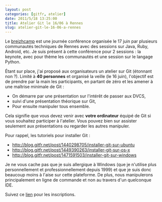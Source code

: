 ```yaml
---
layout: post
categories: [gitfr, atelier]
date: 2011/5/18 13:25:00
title: Atelier Git le 16/06 à Rennes
slug: atelier-git-le-16-06-a-rennes
---
```


Le [breizhcamp](http://www.breizhcamp.org/) est une journée conférence organisée le 17 juin par plusieurs communautés techniques de Rennes avec des sessions sur Java, Ruby, Android, etc. Je suis présent à cette conférence pour 2 sessions : la keynote, avec pour thème les communautés et une session sur le langage Python.

Étant sur place, j'ai proposé aux organisateurs un atelier sur Git (étonnant non ?). Limité à **40 personnes** et organisé la veille (le 16 juin), l'objectif est de prendre par la main les participants, en partant de zéro et les amener à une maîtrise minimale de Git :

* On démarre par une présentation sur l'intérêt de passer aux DVCS,
* suivi d'une présentation théorique sur Git,
* Pour ensuite manipuler tous ensemble.

Cela signifie que vous devez venir avec **votre ordinateur** équipé de Git si vous souhaitez participer à l'atelier. Vous pouvez bien sur assister seulement aux présentations ou regarder les autres manipuler.

Pour rappel, les tutoriels pour installer Git :

* http://blog.gitfr.net/post/1440298705/installer-git-sur-ubuntu
* http://blog.gitfr.net/post/1449390263/installer-git-sur-os-x
* http://blog.gitfr.net/post/1471591503/installer-git-sur-windows

Je ne vous cache pas que je suis allergique à Windows (que je n'utilise plus personnellement et professionnellement depuis 1999) et que je suis donc beaucoup moins à l'aise sur cette plateforme. De plus, nous manipulerons principalement en ligne de commande et non au travers d'un quelconque IDE.

Suivez ce [lien](http://jugevents.org/jugevents/event/show.html?id=37556) pour les inscriptions.
